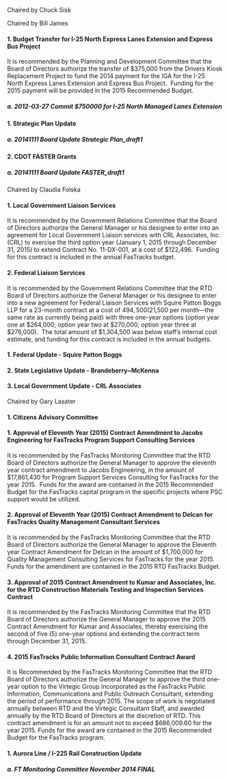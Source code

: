 Chaired by Chuck Sisk

Chaired by Bill James

#### 1. Budget Transfer for I-25 North Express Lanes Extension and Express Bus Project

It is recommended by the Planning and Development Committee that the Board of Directors authorize the transfer of $375,000 from the Drivers Kiosk Replacement Project to fund the 2014 payment for the IGA for the I-25 North Express Lanes Extension and Express Bus Project.  Funding for the 2015 payment will be provided in the 2015 Recommended Budget.

##### a. 2012-03-27 Commit $750000 for I-25 North Managed Lanes Extension

#### 1. Strategic Plan Update

##### a. 20141111 Board Update Strategic Plan_draft1

#### 2. CDOT FASTER Grants

##### a. 20141111 Board Update FASTER_draft1

Chaired by Claudia Folska

#### 1. Local Government Liaison Services

It is recommended by the Government Relations Committee that the Board of Directors authorize the General Manager or his designee to enter into an agreement for Local Government Liaison services with CRL Associates, Inc. (CRL) to exercise the third option year (January 1, 2015 through December 31, 2015) to extend Contract No. 11-DX-001, at a cost of $122,496.  Funding for this contract is included in the annual FasTracks budget.

#### 2. Federal Liaison Services

It is recommended by the Government Relations Committee that the RTD Board of Directors authorize the General Manager or his designee to enter into a new agreement for Federal Liaison Services with Squire Patton Boggs LLP for a 23-month contract at a cost of $494,500 ($21,500 per month—the same rate as currently being paid) with three one-year options (option year one at $264,000; option year two at $270,000; option year three at $276,000).  The total amount of $1,304,500 was below staff’s internal cost estimate, and funding for this contract is included in the annual budgets.

#### 1. Federal Update - Squire Patton Boggs

#### 2. State Legislative Update - Brandeberry~McKenna

#### 3. Local Government Update - CRL Associates

Chaired by Gary Lasater

#### 1. Citizens Advisory Committee

#### 1. Approval of Eleventh Year (2015) Contract Amendment to Jacobs Engineering for FasTracks Program Support Consulting Services

It is recommended by the FasTracks Monitoring Committee that the RTD Board of Directors authorize the General Manager to approve the eleventh year contract amendment to Jacobs Engineering, in the amount of $17,861,430 for Program Support Services Consulting for FasTracks for the year 2015.  Funds for the award are contained in the 2015 Recommended Budget for the FasTracks capital program in the specific projects where PSC support would be utilized.

#### 2. Approval of Eleventh Year (2015) Contract Amendment to Delcan for FasTracks Quality Management Consultant Services

It is recommended by the FasTracks Monitoring Committee that the RTD Board of Directors authorize the General Manager to approve the Eleventh year Contract Amendment for Delcan in the amount of $1,700,000 for Quality Management Consulting Services for FasTracks for the year 2015.  Funds for the amendment are contained in the 2015 RTD FasTracks Budget.

#### 3. Approval of 2015 Contract Amendment to Kumar and Associates, Inc. for the RTD Construction Materials Testing and Inspection Services Contract

It is recommended by the FasTracks Monitoring Committee that the RTD Board of Directors authorize the General Manager to approve the 2015 Contract Amendment for Kumar and Associates, thereby exercising the second of five (5) one-year options and extending the contract term through December 31, 2015.

#### 4. 2015 FasTracks Public Information Consultant Contract Award

It is Recommended by the FasTracks Monitoring Committee that the RTD Board of Directors authorize the General Manager to approve the third one-year option to the Virtegic Group Incorporated as the FasTracks Public Information, Communications and Public Outreach Consultant, extending the period of performance through 2015. The scope of work is negotiated annually between RTD and the Virtegic Consultant Staff, and awarded annually by the RTD Board of Directors at the discretion of RTD. This contract amendment is for an amount not to exceed $686,009.60 for the year 2015. Funds for the award are contained in the 2015 Recommended Budget for the FasTracks program.

#### 1. Aurora Line / I-225 Rail Construction Update

##### a. FT Monitoring Committee November 2014 FINAL
